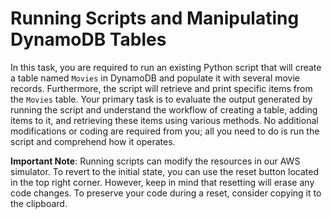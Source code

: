 # Running Scripts and Manipulating DynamoDB Tables

In this task, you are required to run an existing Python script that will create a table named `Movies` in DynamoDB and populate it with several movie records. Furthermore, the script will retrieve and print specific items from the `Movies` table. Your primary task is to evaluate the output generated by running the script and understand the workflow of creating a table, adding items to it, and retrieving these items using various methods. No additional modifications or coding are required from you; all you need to do is run the script and comprehend how it operates.

**Important Note**: Running scripts can modify the resources in our AWS simulator. To revert to the initial state, you can use the reset button located in the top right corner. However, keep in mind that resetting will erase any code changes. To preserve your code during a reset, consider copying it to the clipboard.